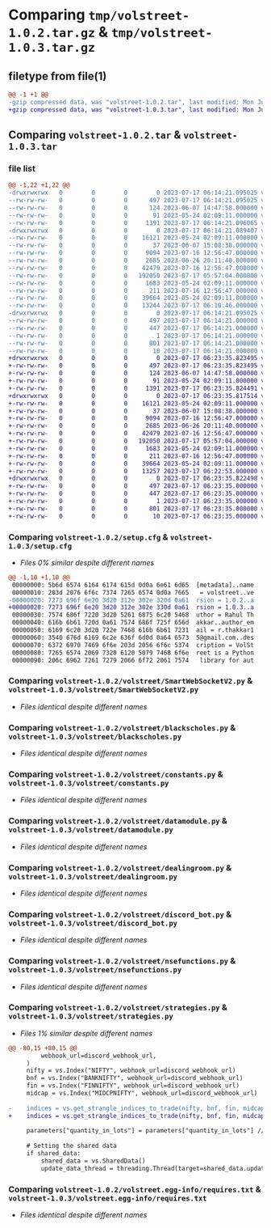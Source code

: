 # Comparing `tmp/volstreet-1.0.2.tar.gz` & `tmp/volstreet-1.0.3.tar.gz`

## filetype from file(1)

```diff
@@ -1 +1 @@
-gzip compressed data, was "volstreet-1.0.2.tar", last modified: Mon Jul 17 06:14:21 2023, max compression
+gzip compressed data, was "volstreet-1.0.3.tar", last modified: Mon Jul 17 06:23:35 2023, max compression
```

## Comparing `volstreet-1.0.2.tar` & `volstreet-1.0.3.tar`

### file list

```diff
@@ -1,22 +1,22 @@
-drwxrwxrwx   0        0        0        0 2023-07-17 06:14:21.095025 volstreet-1.0.2/
--rw-rw-rw-   0        0        0      497 2023-07-17 06:14:21.095025 volstreet-1.0.2/PKG-INFO
--rw-rw-rw-   0        0        0      124 2023-06-07 14:47:58.000000 volstreet-1.0.2/README.md
--rw-rw-rw-   0        0        0       91 2023-05-24 02:09:11.000000 volstreet-1.0.2/pyproject.toml
--rw-rw-rw-   0        0        0     1391 2023-07-17 06:14:21.096065 volstreet-1.0.2/setup.cfg
-drwxrwxrwx   0        0        0        0 2023-07-17 06:14:21.089407 volstreet-1.0.2/volstreet/
--rw-rw-rw-   0        0        0    16121 2023-05-24 02:09:11.000000 volstreet-1.0.2/volstreet/SmartWebSocketV2.py
--rw-rw-rw-   0        0        0       37 2023-06-07 15:08:38.000000 volstreet-1.0.2/volstreet/__init__.py
--rw-rw-rw-   0        0        0     9094 2023-07-16 12:56:47.000000 volstreet-1.0.2/volstreet/blackscholes.py
--rw-rw-rw-   0        0        0     2685 2023-06-26 20:11:40.000000 volstreet-1.0.2/volstreet/constants.py
--rw-rw-rw-   0        0        0    42479 2023-07-16 12:56:47.000000 volstreet-1.0.2/volstreet/datamodule.py
--rw-rw-rw-   0        0        0   192050 2023-07-17 05:57:04.000000 volstreet-1.0.2/volstreet/dealingroom.py
--rw-rw-rw-   0        0        0     1683 2023-05-24 02:09:11.000000 volstreet-1.0.2/volstreet/discord_bot.py
--rw-rw-rw-   0        0        0      211 2023-07-16 12:56:47.000000 volstreet-1.0.2/volstreet/exceptions.py
--rw-rw-rw-   0        0        0    39664 2023-05-24 02:09:11.000000 volstreet-1.0.2/volstreet/nsefunctions.py
--rw-rw-rw-   0        0        0    13244 2023-07-17 06:10:46.000000 volstreet-1.0.2/volstreet/strategies.py
-drwxrwxrwx   0        0        0        0 2023-07-17 06:14:21.095025 volstreet-1.0.2/volstreet.egg-info/
--rw-rw-rw-   0        0        0      497 2023-07-17 06:14:21.000000 volstreet-1.0.2/volstreet.egg-info/PKG-INFO
--rw-rw-rw-   0        0        0      447 2023-07-17 06:14:21.000000 volstreet-1.0.2/volstreet.egg-info/SOURCES.txt
--rw-rw-rw-   0        0        0        1 2023-07-17 06:14:21.000000 volstreet-1.0.2/volstreet.egg-info/dependency_links.txt
--rw-rw-rw-   0        0        0      801 2023-07-17 06:14:21.000000 volstreet-1.0.2/volstreet.egg-info/requires.txt
--rw-rw-rw-   0        0        0       10 2023-07-17 06:14:21.000000 volstreet-1.0.2/volstreet.egg-info/top_level.txt
+drwxrwxrwx   0        0        0        0 2023-07-17 06:23:35.823495 volstreet-1.0.3/
+-rw-rw-rw-   0        0        0      497 2023-07-17 06:23:35.823495 volstreet-1.0.3/PKG-INFO
+-rw-rw-rw-   0        0        0      124 2023-06-07 14:47:58.000000 volstreet-1.0.3/README.md
+-rw-rw-rw-   0        0        0       91 2023-05-24 02:09:11.000000 volstreet-1.0.3/pyproject.toml
+-rw-rw-rw-   0        0        0     1391 2023-07-17 06:23:35.824491 volstreet-1.0.3/setup.cfg
+drwxrwxrwx   0        0        0        0 2023-07-17 06:23:35.817514 volstreet-1.0.3/volstreet/
+-rw-rw-rw-   0        0        0    16121 2023-05-24 02:09:11.000000 volstreet-1.0.3/volstreet/SmartWebSocketV2.py
+-rw-rw-rw-   0        0        0       37 2023-06-07 15:08:38.000000 volstreet-1.0.3/volstreet/__init__.py
+-rw-rw-rw-   0        0        0     9094 2023-07-16 12:56:47.000000 volstreet-1.0.3/volstreet/blackscholes.py
+-rw-rw-rw-   0        0        0     2685 2023-06-26 20:11:40.000000 volstreet-1.0.3/volstreet/constants.py
+-rw-rw-rw-   0        0        0    42479 2023-07-16 12:56:47.000000 volstreet-1.0.3/volstreet/datamodule.py
+-rw-rw-rw-   0        0        0   192050 2023-07-17 05:57:04.000000 volstreet-1.0.3/volstreet/dealingroom.py
+-rw-rw-rw-   0        0        0     1683 2023-05-24 02:09:11.000000 volstreet-1.0.3/volstreet/discord_bot.py
+-rw-rw-rw-   0        0        0      211 2023-07-16 12:56:47.000000 volstreet-1.0.3/volstreet/exceptions.py
+-rw-rw-rw-   0        0        0    39664 2023-05-24 02:09:11.000000 volstreet-1.0.3/volstreet/nsefunctions.py
+-rw-rw-rw-   0        0        0    13257 2023-07-17 06:22:53.000000 volstreet-1.0.3/volstreet/strategies.py
+drwxrwxrwx   0        0        0        0 2023-07-17 06:23:35.822498 volstreet-1.0.3/volstreet.egg-info/
+-rw-rw-rw-   0        0        0      497 2023-07-17 06:23:35.000000 volstreet-1.0.3/volstreet.egg-info/PKG-INFO
+-rw-rw-rw-   0        0        0      447 2023-07-17 06:23:35.000000 volstreet-1.0.3/volstreet.egg-info/SOURCES.txt
+-rw-rw-rw-   0        0        0        1 2023-07-17 06:23:35.000000 volstreet-1.0.3/volstreet.egg-info/dependency_links.txt
+-rw-rw-rw-   0        0        0      801 2023-07-17 06:23:35.000000 volstreet-1.0.3/volstreet.egg-info/requires.txt
+-rw-rw-rw-   0        0        0       10 2023-07-17 06:23:35.000000 volstreet-1.0.3/volstreet.egg-info/top_level.txt
```

### Comparing `volstreet-1.0.2/setup.cfg` & `volstreet-1.0.3/setup.cfg`

 * *Files 0% similar despite different names*

```diff
@@ -1,10 +1,10 @@
 00000000: 5b6d 6574 6164 6174 615d 0d0a 6e61 6d65  [metadata]..name
 00000010: 203d 2076 6f6c 7374 7265 6574 0d0a 7665   = volstreet..ve
-00000020: 7273 696f 6e20 3d20 312e 302e 320d 0a61  rsion = 1.0.2..a
+00000020: 7273 696f 6e20 3d20 312e 302e 330d 0a61  rsion = 1.0.3..a
 00000030: 7574 686f 7220 3d20 5261 6875 6c20 5468  uthor = Rahul Th
 00000040: 616b 6b61 720d 0a61 7574 686f 725f 656d  akkar..author_em
 00000050: 6169 6c20 3d20 722e 7468 616b 6b61 7231  ail = r.thakkar1
 00000060: 3540 676d 6169 6c2e 636f 6d0d 0a64 6573  5@gmail.com..des
 00000070: 6372 6970 7469 6f6e 203d 2056 6f6c 5374  cription = VolSt
 00000080: 7265 6574 2069 7320 6120 5079 7468 6f6e  reet is a Python
 00000090: 206c 6962 7261 7279 2066 6f72 2061 7574   library for aut
```

### Comparing `volstreet-1.0.2/volstreet/SmartWebSocketV2.py` & `volstreet-1.0.3/volstreet/SmartWebSocketV2.py`

 * *Files identical despite different names*

### Comparing `volstreet-1.0.2/volstreet/blackscholes.py` & `volstreet-1.0.3/volstreet/blackscholes.py`

 * *Files identical despite different names*

### Comparing `volstreet-1.0.2/volstreet/constants.py` & `volstreet-1.0.3/volstreet/constants.py`

 * *Files identical despite different names*

### Comparing `volstreet-1.0.2/volstreet/datamodule.py` & `volstreet-1.0.3/volstreet/datamodule.py`

 * *Files identical despite different names*

### Comparing `volstreet-1.0.2/volstreet/dealingroom.py` & `volstreet-1.0.3/volstreet/dealingroom.py`

 * *Files identical despite different names*

### Comparing `volstreet-1.0.2/volstreet/discord_bot.py` & `volstreet-1.0.3/volstreet/discord_bot.py`

 * *Files identical despite different names*

### Comparing `volstreet-1.0.2/volstreet/nsefunctions.py` & `volstreet-1.0.3/volstreet/nsefunctions.py`

 * *Files identical despite different names*

### Comparing `volstreet-1.0.2/volstreet/strategies.py` & `volstreet-1.0.3/volstreet/strategies.py`

 * *Files 1% similar despite different names*

```diff
@@ -80,15 +80,15 @@
         webhook_url=discord_webhook_url,
     )
     nifty = vs.Index("NIFTY", webhook_url=discord_webhook_url)
     bnf = vs.Index("BANKNIFTY", webhook_url=discord_webhook_url)
     fin = vs.Index("FINNIFTY", webhook_url=discord_webhook_url)
     midcap = vs.Index("MIDCPNIFTY", webhook_url=discord_webhook_url)
 
-    indices = vs.get_strangle_indices_to_trade(nifty, bnf, fin, midcap, safe_indices)
+    indices = vs.get_strangle_indices_to_trade(nifty, bnf, fin, midcap, safe_indices=safe_indices)
 
     parameters["quantity_in_lots"] = parameters["quantity_in_lots"] // len(indices)
 
     # Setting the shared data
     if shared_data:
         shared_data = vs.SharedData()
         update_data_thread = threading.Thread(target=shared_data.update_data)
```

### Comparing `volstreet-1.0.2/volstreet.egg-info/requires.txt` & `volstreet-1.0.3/volstreet.egg-info/requires.txt`

 * *Files identical despite different names*

